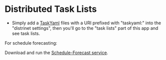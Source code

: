 
# Distributed Task Lists

- Simply add a [TaskYaml](https://taskyaml.org) files with a URI prefixed with "taskyaml:" into the "distrinet settings", then you'll go to the "task lists" part of this app and see task lists.

For schedule forecasting:

Download and run the [Schedule-Forecast service](https://github.com/trentlarson/Schedule-Forecast).
